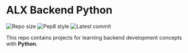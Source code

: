 # ALX Backend Python

![Repo size](https://img.shields.io/github/repo-size/mokhkarabo/alx-backend-python)
![Pep8 style](https://img.shields.io/badge/PEP8-style%20guide-purple?style=round-square)
![Latest commit](https://img.shields.io/github/last-commit/mokhkarabo/alx-backend-python/main?style=round-square)

This repo contains projects for learning backend development concepts with __Python__.
